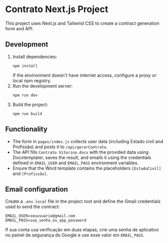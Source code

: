 # Contrato Next.js Project

This project uses Next.js and Tailwind CSS to create a contract generation form and API.

## Development

1. Install dependencies:
   ```
   npm install
   ```
   If the environment doesn't have internet access, configure a proxy or local npm registry.
2. Run the development server:
   ```
   npm run dev
   ```
3. Build the project:
   ```
   npm run build
   ```

## Functionality

- The form in `pages/index.js` collects user data (including Estado civil and Profissão) and posts it to `/api/gerarContrato`.
- The API fills `Contrato Vitorino.docx` with the provided data using Docxtemplater, saves the result, and emails it using the credentials defined in `EMAIL_USER` and `EMAIL_PASS` environment variables.
- Ensure that the Word template contains the placeholders `[EstadoCivil]` and `[Profissão]`.

## Email configuration

Create a `.env.local` file in the project root and define the Gmail credentials used to send the contract:

```
EMAIL_USER=seuusuario@gmail.com
EMAIL_PASS=sua_senha_ou_app_password
```

If sua conta usa verificação em duas etapas, crie uma senha de aplicativo no painel de segurança do Google e use esse valor em `EMAIL_PASS`.
